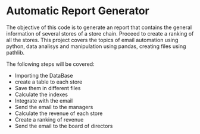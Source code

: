 # Automatic Report Generator

The objective of this code is to generate an report that contains the general information of several stores of a store chain. Proceed to create a ranking of all the stores.
This project covers the topics of email automation using python, data analisys and manipulation using pandas, creating files using pathlib.

The following steps will be covered:
- Importing the DataBase
- create a table to each store
- Save them in different files
- Calculate the indexes
- Integrate with the email
- Send the email to the managers
- Calculate the revenue of each store
- Create a ranking of revenue
- Send the email to the board of directors
